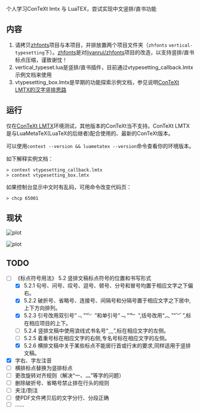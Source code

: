 个人学习ConTeXt lmtx 与 LuaTEX，尝试实现中文竖排/直书功能

## 内容

1. 请拷贝[zhfonts](https://github.com/Fusyong/zhfonts)项目与本项目，并排放置两个项目文件夹（`zhfonts` `vertical-typesetting`下）。[zhfonts](https://github.com/Fusyong/zhfonts)是对[liyanrui/zhfonts](https://github.com/liyanrui/zhfonts)项目的改造，以支持竖排/直书标点压缩，谨致谢忱！
1. vertical_typeset.lua是竖排/直书插件，目前通过vtypesetting_callback.lmtx示例文档来使用
1. vtypesetting_box.lmtx是早期的功能探索示例文档，参见说明[ConTeXt LMTX的汉字竖排思路](https://blog.xiiigame.com/2022-01-14-ConTeXt-LMTX的汉字竖排思路/)

## 运行

仅在[ConTeXt LMTX](https://wiki.contextgarden.net/Installation)环境测试，其他版本的ConTeXt当不支持。ConTeXt LMTX是与LuaMetaTeX(LuaTeX的后继者)配合使用的、最新的ConTeXt版本。

可以使用`context --version && luametatex --version`命令查看你的环境版本。

如下解释实例文档：

```shell
> context vtypesetting_callback.lmtx
> context vtypesetting_box.lmtx
```

如果控制台显示中文时有乱码，可用命令改变代码页：

```shell
> chcp 65001
```

## 现状

![plot](https://blog.xiiigame.com/img/2022-02-15-ConTeXt-LMTX中文竖排插件/vtypesetting_callback_2.jpg)

![plot](https://blog.xiiigame.com/img/2022-02-15-ConTeXt-LMTX中文竖排插件/vtypesetting_callback_1.jpg)

<!-- 
![xz](https://github.com/Fusyong/vertical-typesetting/blob/46efdef93eef29619597d1528c2851ae3b252e8d/img/README/image.jpg?raw=true)
![Alt text](img/README/image.jpg?raw=true "Title")

![alt text](https://github.com/[username]/[reponame]/blob/[branch]/image.jpg?raw=true)
![Alt text](relative/path/to/img.jpg?raw=true "Title")
![plot](./directory_1/directory_2/.../directory_n/plot.png) -->

## TODO 

* [ ] 《标点符号用法》 5.2 竖排文稿标点符号的位置和书写形式
    * [x] 5.2.1 句号、问号、叹号、逗号、顿号、分号和冒号均置于相应文字之下偏右。
    * [x] 5.2.2 破折号、省略号、连接号、间隔号和分隔号置于相应文字之下居中,上下方向排列。
    * [x] 5.2.3 引号改用双引号“﹃ ”“﹄ ”和单引号“﹁ ”“﹂ ”,括号改用“︵ ”“︶ ”,标在相应项目的上下。
    * [ ] 5.2.4 竖排文稿中使用浪线式书名号“﹏”,标在相应文字的左侧。
    * [ ] 5.2.5 着重号标在相应文字的右侧,专名号标在相应文字的左侧。
    * [x] 5.2.6 横排文稿中关于某些标点不能居行首或行末的要求,同样适用于竖排文稿。
* [x] 字右、字左注音
* [ ] 横排标点替换为竖排标点
* [ ] 更改旋转对齐规则（解决“一、灬”等字的问题）
* [ ] 删除破折号、省略号禁止排在行头的规则
* [ ] 夹注/割注
* [ ] 使PDF文件拷贝后的文字分行、分段正确
* [ ] ……

<!-- 
## 参考资料

### [《挤进推出避头尾》](https://www.thetype.com/2018/05/14501/)所述的避头尾规则：

> * 点号，包括句号、问号、叹号、逗号、顿号、分号、冒号，都要避头。
> * 标号中的引号、括号、书名号：前一半避尾，后一半避头。
> * 标号中的连接号（–）、间隔号（·）都不能出现在行头。
> * 标号中的分隔号（/）不能出现在行头也不出现在行尾。

### 无需旋转的竖排标点

︵ ︷ ︿ ︹ ︽ _ ﹁ ﹃ ︻ ︶ ︸ ﹀ ︺ ︾ ˉ ﹂ ﹄ ︼

-->
